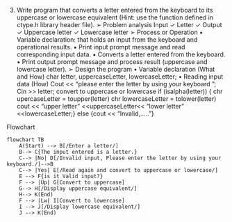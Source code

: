 3. Write program that converts a letter entered from the keyboard to its uppercase or 
lowercase equivalent (Hint: use the function defined in ctype.h library header file).
➢ Problem analysis
Input
✓ Letter 
✓
Output
✓ Uppercase letter
✓ Lowercase letter
➢ Process or Operation
▪ Variable declaration: that holds an input from the keyboard and operational results.
▪ Print input prompt message and read corresponding input data.
▪ Converts a letter entered from the keyboard.
▪ Print output prompt message and process result (uppercase and lowercase letter).
➢ Design the program
• Variable declaration (What and How)
char letter, uppercaseLetter, lowercaseLetter;
• Reading input data (How)
Cout << “please enter the letter by using your keyboard ”;
Cin >> letter;
convert to uppercase or lowercase
if (isalpha(letter)) { chr upercaseLetter = toupper(letter)
 chr lowercaseLetter = tolower(letter)
 cout << “upper letter” <<uppercaseLetter<< “lower letter” <<lowercaseLetter;} 
else {cout << “Invalid,…..”}



Flowchart 

```mermaid
flowchart TB
    A(Start) --> B[/Enter a letter/]
    B--> C{The input entered is a letter.}
    C--> |No| D[/Invalid input, Please enter the letter by using your keyboard./]-->B
    C--> |Yes| E[/Read again and convert to uppercase or lowercase/]
    E --> F{is it Valid input?}
    F --> |Up| G[Convert to uppercase]
    G--> H[/Display uppercase equivalent/]
    H--> K(End)
    F --> |Lw| I[Convert to lowercase]
    I --> J[/Display lowercase equivalent/]
    J --> K(End)
```
